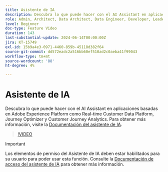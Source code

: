```yaml
---
title: Asistente de IA
description: Descubra lo que puede hacer con el AI Assistant en aplicaciones basadas en Adobe Experience Platform como Real-time Customer Data Platform, Journey Optimizer y Customer Journey Analytics.
role: Admin, Architect, Data Architect, Data Engineer, Developer, Leader, User
level: Beginner
doc-type: Feature Video
duration: 143
last-substantial-update: 2024-06-14T00:00:00Z
jira: KT-15749
exl-id: 15b9a4e3-0971-4460-859b-45118d382f64
source-git-commit: dd572eadc2a516bb60ef510ad2c0aeba41f99043
workflow-type: tm+mt
source-wordcount: '88'
ht-degree: 4%

---
```


# Asistente de IA

Descubra lo que puede hacer con el AI Assistant en aplicaciones basadas en Adobe Experience Platform como Real-time Customer Data Platform, Journey Optimizer y Customer Journey Analytics. Para obtener más información, visite la [Documentación del asistente de IA](https://experienceleague.adobe.com/en/docs/experience-platform/ai-assistant/home).

>[!VIDEO](https://video.tv.adobe.com/v/3429845/?learn=on)

>[!IMPORTANT]
>
> Los elementos de permiso del Asistente de IA deben estar habilitados para su usuario para poder usar esta función. Consulte la [Documentación de acceso del asistente de IA](https://experienceleague.adobe.com/en/docs/experience-platform/ai-assistant/access) para obtener más información.
